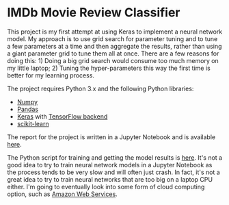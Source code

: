 # IMDb Movie Review Classifier

This project is my first attempt at using Keras to implement a neural network model.  My approach is to use grid search for parameter tuning and to tune a few parameters at a time and then aggregate the results, rather than using a giant parameter grid to tune them all at once.  There are a few reasons for doing this:  1) Doing a big grid search would consume too much memory on my little laptop; 2) Tuning the hyper-parameters this way the first time is better for my learning process. 
 
The project requires Python 3.x and the following Python libraries:

- [Numpy](http://www.numpy.org/)
- [Pandas](https://pandas.pydata.org/)
- [Keras](https://keras.io/) with [TensorFlow backend](https://keras.io/backend/)
- [scikit-learn](http://scikit-learn.org/stable/)

The report for the project is written in a Jupyter Notebook and is available [here](https://github.com/marty-vanhoof/IMdb_Movie_Review_Classifier/blob/master/classifying_reviews_with_keras.ipynb).  

The Python script for training and getting the model results is [here](https://github.com/marty-vanhoof/IMdb_Movie_Review_Classifier/blob/master/imdb_models.py).  It's not a good idea to try to train neural network models in a Jupyter Notebook as the process tends to be very slow and will often just crash.  In fact, it's not a great idea to try to train neural networks that are too big on a laptop CPU either.  I'm going to eventually look into some form of cloud computing option, such as [Amazon Web Services](https://aws.amazon.com/).